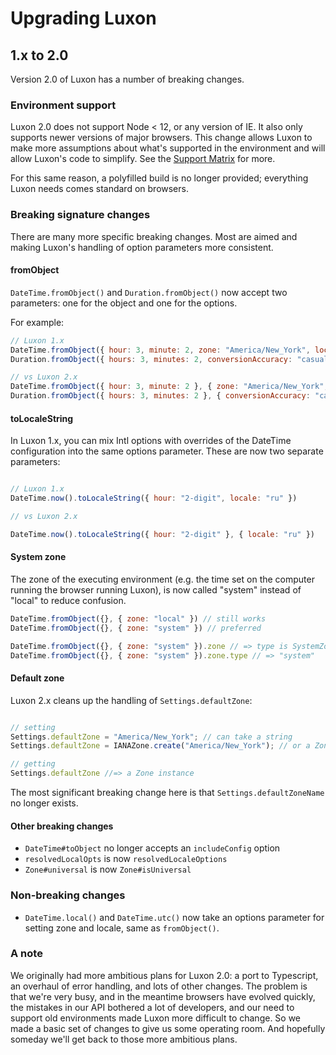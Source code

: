 # Upgrading Luxon

## 1.x to 2.0

Version 2.0 of Luxon has a number of breaking changes.

### Environment support

Luxon 2.0 does not support Node < 12, or any version of IE. It also only supports newer versions of major browsers. This change
allows Luxon to make more assumptions about what's supported in the environment and will allow Luxon's code to simplify. See
the [Support Matrix](matrix.md) for more.

For this same reason, a polyfilled build is no longer provided; everything Luxon needs comes standard on browsers.

### Breaking signature changes

There are many more specific breaking changes. Most are aimed and making Luxon's handling of option parameters more consistent.

#### fromObject
`DateTime.fromObject()` and `Duration.fromObject()` now accept two parameters: one for the object and one for the options.

For example:

```js
// Luxon 1.x
DateTime.fromObject({ hour: 3, minute: 2, zone: "America/New_York", locale: "ru" });
Duration.fromObject({ hours: 3, minutes: 2, conversionAccuracy: "casual", locale: "ru" });

// vs Luxon 2.x
DateTime.fromObject({ hour: 3, minute: 2 }, { zone: "America/New_York", locale: "ru" });
Duration.fromObject({ hours: 3, minutes: 2 }, { conversionAccuracy: "casual", locale: "ru" });
```

#### toLocaleString

In Luxon 1.x, you can mix Intl options with overrides of the DateTime configuration into the same options parameter. These are now
two separate parameters:

```js

// Luxon 1.x
DateTime.now().toLocaleString({ hour: "2-digit", locale: "ru" })

// vs Luxon 2.x

DateTime.now().toLocaleString({ hour: "2-digit" }, { locale: "ru" })
```

#### System zone

The zone of the executing environment (e.g. the time set on the computer running the browser running Luxon), is now called
"system" instead of "local" to reduce confusion.

```js
DateTime.fromObject({}, { zone: "local" }) // still works
DateTime.fromObject({}, { zone: "system" }) // preferred

DateTime.fromObject({}, { zone: "system" }).zone // => type is SystemZone
DateTime.fromObject({}, { zone: "system" }).zone.type // => "system"
```

#### Default zone

Luxon 2.x cleans up the handling of `Settings.defaultZone`:

```js

// setting
Settings.defaultZone = "America/New_York"; // can take a string
Settings.defaultZone = IANAZone.create("America/New_York"); // or a Zone instance

// getting
Settings.defaultZone //=> a Zone instance
```

The most significant breaking change here is that `Settings.defaultZoneName` no longer exists.

#### Other breaking changes

 * `DateTime#toObject` no longer accepts an `includeConfig` option
 * `resolvedLocalOpts` is now `resolvedLocaleOptions`
 * `Zone#universal` is now `Zone#isUniversal`

### Non-breaking changes

 * `DateTime.local()` and `DateTime.utc()` now take an options parameter for setting zone and locale, same as `fromObject()`.

### A note

We originally had more ambitious plans for Luxon 2.0: a port to Typescript, an overhaul of error handling, and lots of other changes.
The problem is that we're very busy, and in the meantime browsers have evolved quickly, the mistakes in our API bothered a lot
of developers, and our need to support old environments made Luxon more difficult to change. So we made a basic set of changes
to give us some operating room. And hopefully someday we'll get back to those more ambitious plans.
